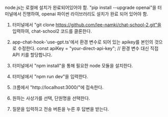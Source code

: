 node.js는 로컬에 설치가 완료되어있어야 함.
"pip install --upgrade openai"을 터미널에서 진행하여, openai 파이썬 라이브러리도 설치가 완료 되어 있어야 함.


1. 터미널에서 "git clone https://github.com/lee-namki/chat-school-2.git"을 입력하여, chat-school2 코드를 클론한다.
2. app-chat-hook-'use-gpt.ts'에서 환경 변수로 되어 있는 apikey를 본인의 것으로 수정한다.
 const apiKey = "your-direct-api-key"; // 환경 변수 대신 직접 API 키를 할당합니다.
   
3. 터미널에서 "npm install"을 통해 필요한 node 모듈을 설치한다.
4. 터미널에서 "npm run dev"을 입력한다.
5. 크롬에서 "http://localhost:3000/"에 접속한다.
6. 원하는 사상가를 선택, 단원명을 선택한다.
7. 질문을 입력하고 전송 버튼을 누른 후 답변을 받는다.
